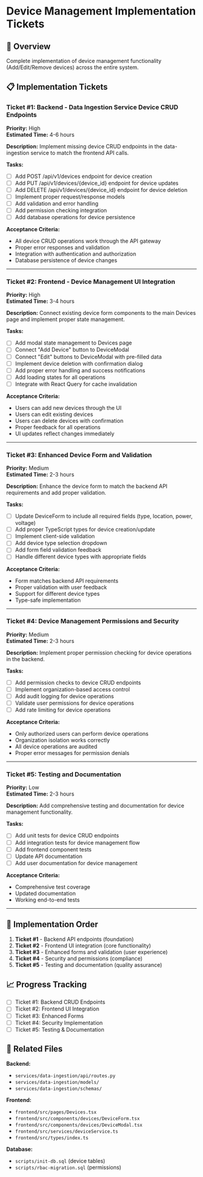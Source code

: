 # Device Management Implementation Tickets

## 🎯 Overview
Complete implementation of device management functionality (Add/Edit/Remove devices) across the entire system.

## 📋 Implementation Tickets

### Ticket #1: Backend - Data Ingestion Service Device CRUD Endpoints
**Priority:** High  
**Estimated Time:** 4-6 hours

**Description:**
Implement missing device CRUD endpoints in the data-ingestion service to match the frontend API calls.

**Tasks:**
- [ ] Add POST /api/v1/devices endpoint for device creation
- [ ] Add PUT /api/v1/devices/{device_id} endpoint for device updates  
- [ ] Add DELETE /api/v1/devices/{device_id} endpoint for device deletion
- [ ] Implement proper request/response models
- [ ] Add validation and error handling
- [ ] Add permission checking integration
- [ ] Add database operations for device persistence

**Acceptance Criteria:**
- All device CRUD operations work through the API gateway
- Proper error responses and validation
- Integration with authentication and authorization
- Database persistence of device changes

---

### Ticket #2: Frontend - Device Management UI Integration
**Priority:** High  
**Estimated Time:** 3-4 hours

**Description:**
Connect existing device form components to the main Devices page and implement proper state management.

**Tasks:**
- [ ] Add modal state management to Devices page
- [ ] Connect "Add Device" button to DeviceModal
- [ ] Connect "Edit" buttons to DeviceModal with pre-filled data
- [ ] Implement device deletion with confirmation dialog
- [ ] Add proper error handling and success notifications
- [ ] Add loading states for all operations
- [ ] Integrate with React Query for cache invalidation

**Acceptance Criteria:**
- Users can add new devices through the UI
- Users can edit existing devices
- Users can delete devices with confirmation
- Proper feedback for all operations
- UI updates reflect changes immediately

---

### Ticket #3: Enhanced Device Form and Validation
**Priority:** Medium  
**Estimated Time:** 2-3 hours

**Description:**
Enhance the device form to match the backend API requirements and add proper validation.

**Tasks:**
- [ ] Update DeviceForm to include all required fields (type, location, power, voltage)
- [ ] Add proper TypeScript types for device creation/update
- [ ] Implement client-side validation
- [ ] Add device type selection dropdown
- [ ] Add form field validation feedback
- [ ] Handle different device types with appropriate fields

**Acceptance Criteria:**
- Form matches backend API requirements
- Proper validation with user feedback
- Support for different device types
- Type-safe implementation

---

### Ticket #4: Device Management Permissions and Security
**Priority:** Medium  
**Estimated Time:** 2-3 hours

**Description:**
Implement proper permission checking for device operations in the backend.

**Tasks:**
- [ ] Add permission checks to device CRUD endpoints
- [ ] Implement organization-based access control
- [ ] Add audit logging for device operations
- [ ] Validate user permissions for device operations
- [ ] Add rate limiting for device operations

**Acceptance Criteria:**
- Only authorized users can perform device operations
- Organization isolation works correctly
- All device operations are audited
- Proper error messages for permission denials

---

### Ticket #5: Testing and Documentation
**Priority:** Low  
**Estimated Time:** 2-3 hours

**Description:**
Add comprehensive testing and documentation for device management functionality.

**Tasks:**
- [ ] Add unit tests for device CRUD endpoints
- [ ] Add integration tests for device management flow
- [ ] Add frontend component tests
- [ ] Update API documentation
- [ ] Add user documentation for device management

**Acceptance Criteria:**
- Comprehensive test coverage
- Updated documentation
- Working end-to-end tests

---

## 🚀 Implementation Order

1. **Ticket #1** - Backend API endpoints (foundation)
2. **Ticket #2** - Frontend UI integration (core functionality)  
3. **Ticket #3** - Enhanced forms and validation (user experience)
4. **Ticket #4** - Security and permissions (compliance)
5. **Ticket #5** - Testing and documentation (quality assurance)

## 📈 Progress Tracking

- [ ] Ticket #1: Backend CRUD Endpoints
- [ ] Ticket #2: Frontend UI Integration
- [ ] Ticket #3: Enhanced Forms
- [ ] Ticket #4: Security Implementation
- [ ] Ticket #5: Testing & Documentation

## 🔗 Related Files

**Backend:**
- `services/data-ingestion/api/routes.py`
- `services/data-ingestion/models/`
- `services/data-ingestion/schemas/`

**Frontend:**
- `frontend/src/pages/Devices.tsx`
- `frontend/src/components/devices/DeviceForm.tsx`
- `frontend/src/components/devices/DeviceModal.tsx`
- `frontend/src/services/deviceService.ts`
- `frontend/src/types/index.ts`

**Database:**
- `scripts/init-db.sql` (device tables)
- `scripts/rbac-migration.sql` (permissions)
